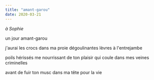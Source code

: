 ```yaml
---
title: "amant-garou"
date: 2020-03-21
---
```


*à Sophie*

un jour
amant-garou

j'aurai les crocs dans ma proie
dégoulinantes lèvres à l'entrejambe

poils hérissés me nourrissant de ton plaisir
qui coule dans mes veines criminelles

avant de fuir
ton musc dans ma tête pour la vie
